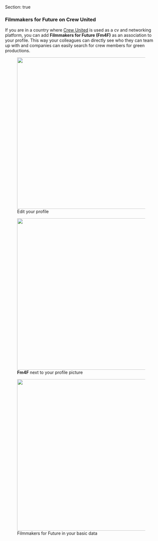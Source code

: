 Section: true

### Filmmakers for Future on Crew United

If you are in a country where [Crew United](https://www.crew-united.com/en) is used as a cv and networking platform, you can add **Filmmakers for Future (Fm4F)** as an association to your profile. This way your colleagues can directly see who they can team up with and companies can easily search for crew members for green productions.

<div class="row justify-content-center pt-4">
	<div class="col-xl-3 col-lg-3 col-md-5 col-sm-10 col-20 mx-3">
		<figure class="figure">
			<img src="/user/handlers/fm4fhandler/img/crew_united/1.png" width="500px" class="figure-img img-fluid" alt="">
			<figcaption class="text-center text-white">
				Edit your profile
			</figcaption>
		</figure>
	</div>
	<div class="col-xl-3 col-lg-3 col-md-5 col-sm-10 col-20 mx-3">
		<figure class="figure">
			<img src="/user/handlers/fm4fhandler/img/crew_united/2.png" width="500px" class="figure-img img-fluid" alt="">
			<figcaption class="text-center text-white">
				<b>Fm4F</b> next to your profile picture
			</figcaption>
		</figure>
	</div>
	<div class="col-xl-4 col-lg-4 col-md-9 col-sm-10 col-20 mx-3">
		<figure class="figure">
			<img src="/user/handlers/fm4fhandler/img/crew_united/3.png" width="500px" class="figure-img img-fluid" alt="">
			<figcaption class="text-center text-white">
				Filmmakers for Future in your basic data
			</figcaption>
		</figure>
	</div>
</div>